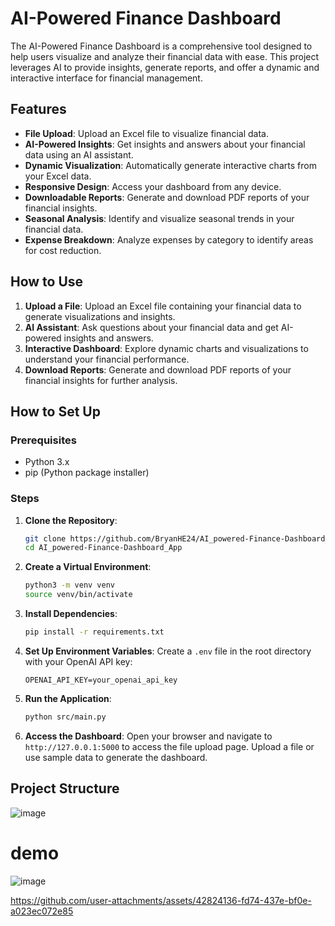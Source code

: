 # AI-Powered Finance Dashboard

The AI-Powered Finance Dashboard is a comprehensive tool designed to help users visualize and analyze their financial data with ease. This project leverages AI to provide insights, generate reports, and offer a dynamic and interactive interface for financial management.

## Features

- **File Upload**: Upload an Excel file to visualize financial data.
- **AI-Powered Insights**: Get insights and answers about your financial data using an AI assistant.
- **Dynamic Visualization**: Automatically generate interactive charts from your Excel data.
- **Responsive Design**: Access your dashboard from any device.
- **Downloadable Reports**: Generate and download PDF reports of your financial insights.
- **Seasonal Analysis**: Identify and visualize seasonal trends in your financial data.
- **Expense Breakdown**: Analyze expenses by category to identify areas for cost reduction.

## How to Use

1. **Upload a File**: Upload an Excel file containing your financial data to generate visualizations and insights.
2. **AI Assistant**: Ask questions about your financial data and get AI-powered insights and answers.
3. **Interactive Dashboard**: Explore dynamic charts and visualizations to understand your financial performance.
4. **Download Reports**: Generate and download PDF reports of your financial insights for further analysis.

## How to Set Up

### Prerequisites

- Python 3.x
- pip (Python package installer)

### Steps

1. **Clone the Repository**:

    ```bash
    git clone https://github.com/BryanHE24/AI_powered-Finance-Dashboard_App.git
    cd AI_powered-Finance-Dashboard_App
    ```

2. **Create a Virtual Environment**:

    ```bash
    python3 -m venv venv
    source venv/bin/activate
    ```

3. **Install Dependencies**:

    ```bash
    pip install -r requirements.txt
    ```

4. **Set Up Environment Variables**: Create a `.env` file in the root directory with your OpenAI API key:

    ```
    OPENAI_API_KEY=your_openai_api_key
    ```

5. **Run the Application**:

    ```bash
    python src/main.py
    ```

6. **Access the Dashboard**: Open your browser and navigate to `http://127.0.0.1:5000` to access the file upload page. Upload a file or use sample data to generate the dashboard.

## Project Structure
![image](https://github.com/user-attachments/assets/9c1934ae-c29b-436c-a36c-3b70e01f9695)

# demo
![image](https://github.com/user-attachments/assets/254c78ad-cb7f-49e6-bb9b-e75a491678fc)

https://github.com/user-attachments/assets/42824136-fd74-437e-bf0e-a023ec072e85



